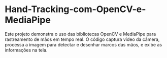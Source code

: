 # Hand-Tracking-com-OpenCV-e-MediaPipe
Este projeto demonstra o uso das bibliotecas OpenCV e MediaPipe para rastreamento de mãos em tempo real. O código captura vídeo da câmera, processa a imagem para detectar e desenhar marcos das mãos, e exibe as informações na tela.
